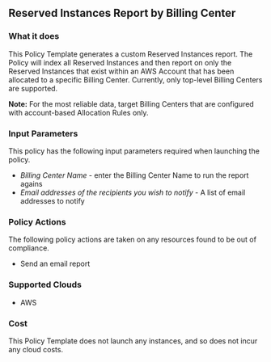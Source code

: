 ## Reserved Instances Report by Billing Center

### What it does

This Policy Template generates a custom Reserved Instances report.  The Policy will index all Reserved Instances and then report on only the Reserved Instances that exist within an AWS Account that has been allocated to a specific Billing Center. Currently, only top-level Billing Centers are supported.

**Note:** For the most reliable data, target Billing Centers that are configured with account-based Allocation Rules only.

### Input Parameters

This policy has the following input parameters required when launching the policy.

- *Billing Center Name* - enter the Billing Center Name to run the report agains
- *Email addresses of the recipients you wish to notify* - A list of email addresses to notify

### Policy Actions

The following policy actions are taken on any resources found to be out of compliance.

- Send an email report

### Supported Clouds

- AWS

### Cost

This Policy Template does not launch any instances, and so does not incur any cloud costs.
